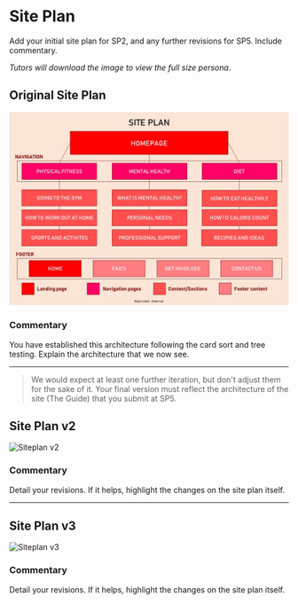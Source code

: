 # Site Plan

Add your initial site plan for SP2, and any further revisions for SP5. Include commentary.

*Tutors will download the image to view the full size persona*.

## Original Site Plan

<img src="sp2-media/Site Map 1.jpg" alt="Persona One" width="1000">

### Commentary
You have established this architecture following the card sort and tree testing. Explain the architecture that we now see.

---

>We would expect at least one further iteration, but don't adjust them for the sake of it. Your final version must reflect the architecture of the site (The Guide) that you submit at SP5.

## Site Plan v2

<img src="sp2-media/siteplan.png" alt="Siteplan v2" width="1000">

### Commentary
Detail your revisions. If it helps, highlight the changes on the site plan itself.

---

## Site Plan v3

<img src="sp2-media/siteplan.png" alt="Siteplan v3" width="1000">

### Commentary
Detail your revisions. If it helps, highlight the changes on the site plan itself.

